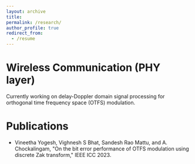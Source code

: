 ```yaml
---
layout: archive
title: 
permalink: /research/
author_profile: true
redirect_from:
  - /resume
---
```


<!-- {% include base_path %} -->

Wireless Communication (PHY layer)
======
Currently working on delay-Doppler domain signal processing for orthogonal time frequency space (OTFS) modulation. 

Publications
======
* Vineetha Yogesh, Vighnesh S Bhat, Sandesh Rao Mattu, and A. Chockalingam, "On the bit error performance of OTFS modulation using discrete Zak transform," IEEE ICC 2023.


<!-- **Under review, In collaboration with AISIN Corporation, Japan** -->

<!--The objective is to utilize labelled source domain data along with unlabelled target domain data effectively recognize facial expressions in the target domain. Proposed **D**ata **I**mbalance and **F**eature **C**onfusion(DIFC) module to mitigate the effect of class imbalance due to labeled source
domain samples, while also reducing confusion among classes in target domain.

Cross-domain Few Shot Learning
======
The problem of Cross-domain Few-shot image classification is to recognize new classes given limited labelled training data, which also come from an unseen domain. We propose a simple label preserving feature augmentation module that can aid learning with less samples. -->
